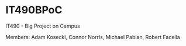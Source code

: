 # IT490BPoC
IT490 - Big Project on Campus

Members: Adam Kosecki, Connor Norris, Michael Pabian, Robert Facella
